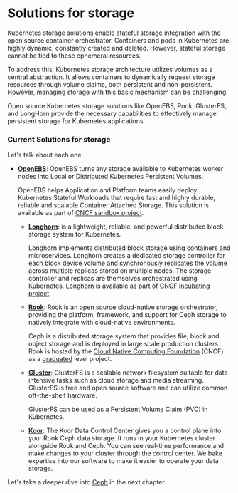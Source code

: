 # Solutions for storage

Kubernetes storage solutions enable stateful storage integration with the open source container orchestrator. Containers and pods in Kubernetes are highly dynamic, constantly created and deleted. However, stateful storage cannot be tied to these ephemeral resources.

To address this, Kubernetes storage architecture utilizes volumes as a central abstraction. It allows containers to dynamically request storage resources through volume claims, both persistent and non-persistent. However, managing storage with this basic mechanism can be challenging.

Open source Kubernetes storage solutions like OpenEBS, Rook, GlusterFS, and LongHorn provide the necessary capabilities to effectively manage persistent storage for Kubernetes applications.

### Current Solutions for storage

Let's talk about each one

- **[OpenEBS](https://openebs.io/)**:
  OpenEBS turns any storage available to Kubernetes worker nodes into Local or Distributed Kubernetes Persistent Volumes.

  OpenEBS helps Application and Platform teams easily deploy Kubernetes Stateful Workloads that require fast and highly durable, reliable and scalable Container Attached Storage. This solution is available as part of [CNCF sandbox project](https://www.cncf.io/sandbox-projects/).

  - **[Longhorn](https://longhorn.io/)**:
    is a lightweight, reliable, and powerful distributed block storage system for Kubernetes.

    Longhorn implements distributed block storage using containers and microservices. Longhorn creates a dedicated storage controller for each block device volume and synchronously replicates the volume across multiple replicas stored on multiple nodes. The storage controller and replicas are themselves orchestrated using Kubernetes. Longhorn is available as part of [CNCF Incubating project](https://www.cncf.io/projects/longhorn/).

  - **[Rook](https://rook.io/)**:
    Rook is an open source cloud-native storage orchestrator, providing the platform, framework, and support for Ceph storage to natively integrate with cloud-native environments.

    Ceph is a distributed storage system that provides file, block and object storage and is deployed in large scale production clusters
    Rook is hosted by the [Cloud Native Computing Foundation](https://cncf.io/) (CNCF) as a [graduated](https://www.cncf.io/announcements/2020/10/07/cloud-native-computing-foundation-announces-rook-graduation/) level project.

  - **[Gluster](https://www.gluster.org/)**:
    GlusterFS is a scalable network filesystem suitable for data-intensive tasks such as cloud storage and media streaming. GlusterFS is free and open source software and can utilize common off-the-shelf hardware.

    GlusterFS can be used as a Persistent Volume Claim (PVC) in Kubernetes.

  - **[Koor](https://about.koor.tech/product)**:
    The Koor Data Control Center gives you a control plane into your Rook Ceph data storage. It runs in your Kubernetes cluster alongside Rook and Ceph. You can see real-time performance and make changes to your cluster through the control center. We bake expertise into our software to make it easier to operate your data storage.

Let's take a deeper dive into [Ceph](introduction-to-ceph.md) in the next chapter.
